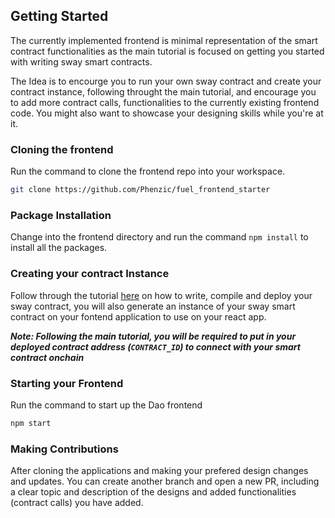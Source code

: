 ## Getting Started

The currently implemented frontend is minimal representation of the smart contract functionalities as the main tutorial is focused on getting you started with writing sway smart contracts.

The Idea is to encourge you to run your own sway contract and create your contract instance, following throught the main tutorial, and encourage you to add more contract calls, functionalities to the currently existing frontend code. You might also want to showcase your designing skills while you're at it.

### Cloning the frontend
Run the command to clone the frontend repo into your workspace.

```bash
git clone https://github.com/Phenzic/fuel_frontend_starter
```


### Package Installation
Change into the frontend directory and run the command `npm install` to install all the packages.

### Creating your contract Instance
Follow through the tutorial [here](https://github.com/Phenzic/blabalbal) on how to write, compile and deploy your sway contract, you will also generate an instance of your sway smart contract on your fontend application to use on your react app.

***Note: Following the main tutorial, you will be required to put in your deployed contract address (`CONTRACT_ID`) to connect with your smart contract onchain***


### Starting your Frontend
Run the command to start up the Dao frontend
```bash
npm start
```

### Making Contributions
After cloning the applications and making your prefered design changes and updates.
You can create another branch and open a new PR, including a clear topic and description of the designs and added functionalities (contract calls) you have added.  

